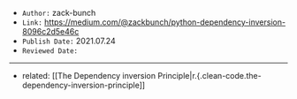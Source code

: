 

- `Author:` zack-bunch 
- `Link:` <https://medium.com/@zackbunch/python-dependency-inversion-8096c2d5e46c>
- `Publish Date:` 2021.07.24
- `Reviewed Date:` 

---

- related: [[The Dependency inversion Principle|r.{.clean-code.the-dependency-inversion-principle]]

